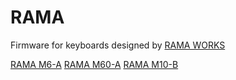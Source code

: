 # RAMA

Firmware for keyboards designed by [RAMA WORKS](https://rama.works)

[RAMA M6-A](https://rama.works/m6a)
[RAMA M60-A](https://rama.works/#/m60-a/)
[RAMA M10-B](https://www.massdrop.com/buy/rama-m10-a?mode=guest_open)
